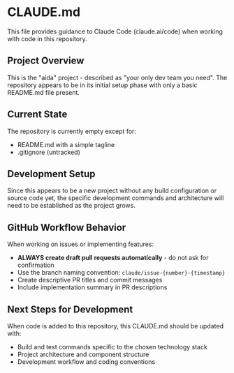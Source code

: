 # CLAUDE.md

This file provides guidance to Claude Code (claude.ai/code) when working with code in this repository.

## Project Overview

This is the "aida" project - described as "your only dev team you need". The repository appears to be in its initial setup phase with only a basic README.md file present.

## Current State

The repository is currently empty except for:
- README.md with a simple tagline
- .gitignore (untracked)

## Development Setup

Since this appears to be a new project without any build configuration or source code yet, the specific development commands and architecture will need to be established as the project grows.

## GitHub Workflow Behavior

When working on issues or implementing features:
- **ALWAYS create draft pull requests automatically** - do not ask for confirmation
- Use the branch naming convention: `claude/issue-{number}-{timestamp}`
- Create descriptive PR titles and commit messages
- Include implementation summary in PR descriptions

## Next Steps for Development

When code is added to this repository, this CLAUDE.md should be updated with:
- Build and test commands specific to the chosen technology stack
- Project architecture and component structure
- Development workflow and coding conventions